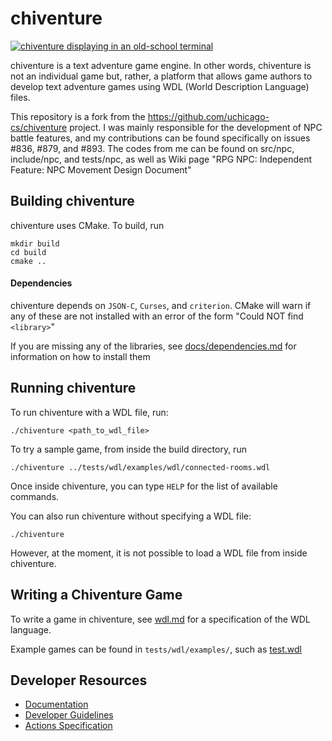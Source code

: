# chiventure

[![chiventure displaying in an old-school terminal](docs/chiventure-terminal.jpg)](https://www.youtube.com/watch?v=DGSXURPvRxY)

chiventure is a text adventure game engine. In other words, chiventure is not an individual game but, rather, a platform that allows game authors to develop text adventure games using WDL (World Description Language) files.

This repository is a fork from the https://github.com/uchicago-cs/chiventure project. I was mainly responsible for the development of NPC battle features, and my contributions can be found specifically on issues #836, #879, and #893. The codes from me can be found on src/npc, include/npc, and tests/npc, as well as Wiki page "RPG NPC: Independent Feature: NPC Movement Design Document"

## Building chiventure

chiventure uses CMake. To build, run
```
mkdir build
cd build
cmake ..
```

#### Dependencies

chiventure depends on `JSON-C`, `Curses`, and `criterion`. CMake will warn if any of these are not installed with an error of the form "Could NOT find `<library>`"

If you are missing any of the libraries, see [docs/dependencies.md](/docs/dependencies.md) for information on how to install them

## Running chiventure

To run chiventure with a WDL file, run:
```
./chiventure <path_to_wdl_file>
``` 

To try a sample game, from inside the build directory, run 
```
./chiventure ../tests/wdl/examples/wdl/connected-rooms.wdl
```

Once inside chiventure, you can type `HELP` for the list of available commands.

You can also run chiventure without specifying a WDL file:

```
./chiventure
```

However, at the moment, it is not possible to load a WDL file from inside chiventure.

## Writing a Chiventure Game

To write a game in chiventure, see [wdl.md](/docs/wdl.md) for a specification of the WDL language.

Example games can be found in `tests/wdl/examples/`, such as [test.wdl](/tests/wdl/examples/test.wdl)

## Developer Resources

* [Documentation](/docs/README.md)
* [Developer Guidelines](/docs/developer.md)
* [Actions Specification](/docs/actions.md)
